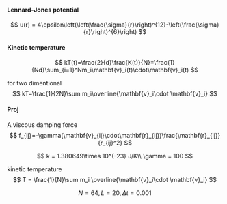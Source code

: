 #### Lennard-Jones potential

$$
u(r) = 4\epsilon\left(\left(\frac{\sigma}{r}\right)^{12}-\left(\frac{\sigma}{r}\right)^{6}\right)
$$

#### Kinetic temperature

$$
kT(t)=\frac{2}{d}\frac{K(t)}{N}=\frac{1}{Nd}\sum_{i=1}^Nm_i\mathbf{v}_i(t)\cdot\mathbf{v}_i(t)
$$

for two dimentional
$$
kT=\frac{1}{2N}\sum m_i\overline{\mathbf{v}_i\cdot \mathbf{v}_i}
$$

#### Proj

A viscous damping force
$$
f_{ij}=-\gamma(\mathbf{v}_{ij}\cdot\mathbf{r}_{ij})\frac{\mathbf{r}_{ij}}{r_{ij}^2}
$$

$$
k = 1.380649\times 10^{-23} J/K\\
\gamma = 100
$$

kinetic temperature
$$
T = \frac{1}{N}\sum m_i \overline{\mathbf{v}_i\cdot \mathbf{v}_i}
$$

$$
N = 64, L = 20, \Delta t = 0.001
$$

